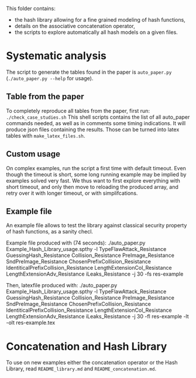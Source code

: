 
This folder contains:
 * the hash library allowing for a fine grained modeling of hash functions, 
 * details on the associative concatenation operator,
 * the scripts to explore automatically all hash models on a given files.


# Systematic analysis

The script to generate the tables found in the paper is `auto_paper.py` (`./auto_paper.py --help` for usage). 

## Table from the paper

To completely reproduce all tables from the paper, first run:
`./check_case_studies.sh`
This shell scripts contains the list of all auto_paper commands needed, as well as in comments some timing indications. It will produce json files containing the results.
Those can be turned into latex tables with `make_latex_files.sh`.

## Custom usage

On complex examples, run the script a first time with default timeout. Even though the timeout is short, some long running example may be implied by examples solved very fast. We thus want to first explore everything with short timeout, and only then move to reloading the produced array, and retry over it with longer timeout, or with simplifcations.

## Example file

An example file allows to test the library against classical security property of hash functions, as a sanity checl.

Example file produced with (74 seconds):
./auto_paper.py Example_Hash_Library_usage.spthy -l TypeFlawAttack_Resistance GuessingHash_Resistance Collision_Resistance PreImage_Resistance SndPreImage_Resistance ChosenPrefixCollision_Resistance IdentiticalPrefixCollision_Resistance LengthExtensionCol_Resistance LengthExtensionAdv_Resistance iLeaks_Resistance -j 30 -fs res-example


Then, latexfile produced with:
./auto_paper.py Example_Hash_Library_usage.spthy -l TypeFlawAttack_Resistance GuessingHash_Resistance Collision_Resistance PreImage_Resistance SndPreImage_Resistance ChosenPrefixCollision_Resistance IdentiticalPrefixCollision_Resistance LengthExtensionCol_Resistance LengthExtensionAdv_Resistance iLeaks_Resistance -j 30 -fl res-example -lt -olt res-example.tex


# Concatenation and Hash Library

To use on new examples either the concatenation operator or the Hash Library, read `README_library.md` and `README_concatenation.md`.
